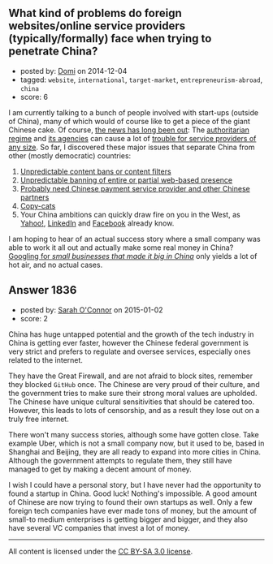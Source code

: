 ## What kind of problems do foreign websites/online service providers (typically/formally) face when trying to penetrate China?

- posted by: [Domi](https://stackexchange.com/users/2569717/domi) on 2014-12-04
- tagged: `website`, `international`, `target-market`, `entrepreneurism-abroad`, `china`
- score: 6

I am currently talking to a bunch of people involved with start-ups (outside of China), many of which would of course like to get a piece of the giant Chinese cake. Of course, [the news has long been out](http://www.forbes.com/sites/karstenstrauss/2012/05/18/facebook-and-the-china-problem/): The [authoritarian regime](http://www.e-ir.info/2011/02/04/can-china-be-defined-as-an-authoritarian-state/) and [its agencies](http://www.cecc.gov/agencies-responsible-for-censorship-in-china) can cause a lot of [trouble for service providers of any size](http://en.wikipedia.org/wiki/Websites_blocked_in_China). So far, I discovered these major issues that separate China from other (mostly democratic) countries:

 1. [Unpredictable content bans or content filters](http://www.idgconnect.com/blog-abstract/2809/china-censors-filtering-keywords-blocking-business)
 1. [Unpredictable banning of entire or partial web-based presence](https://www.google.com.tw/webhp?#q=china+internet+bans&tbm=nws)
 1. [Probably need Chinese payment service provider and other Chinese partners](http://chineseseoshifu.com/blog/online-payment-methods-china.html)
 1. [Copy-cats](http://www.forbes.com/sites/china/2010/08/19/why-chinas-web-copycats-succeed/)
 1. Your China ambitions can quickly draw fire on you in the West, as [Yahoo!](http://en.wikipedia.org/wiki/Criticism_of_Yahoo!#Work_in_the_People.27s_Republic_of_China), [LinkedIn](http://money.cnn.com/2014/06/04/technology/linkedin-china-censorship) and [Facebook](http://blogs.wsj.com/chinarealtime/2014/12/31/amid-scrutiny-facebook-suspends-chinese-dissidents-account/) already know.

I am hoping to hear of an actual success story where a small company was able to work it all out and actually make some real money in China? [Googling for *small businesses that made it big in China*](https://www.google.com/search?q=small+businesses+that+made+it+big+in+china) only yields a lot of hot air, and no actual cases.


## Answer 1836

- posted by: [Sarah O'Connor](https://stackexchange.com/users/5561619/sarah-o-connor) on 2015-01-02
- score: 2

China has huge untapped potential and the growth of the tech industry in China is getting ever faster, however the Chinese federal government is very strict and prefers to regulate and oversee services, especially ones related to the internet.

 They have the Great Firewall, and are not afraid to block sites, remember they blocked `GitHub` once. The Chinese are very proud of their culture, and the government tries to make sure their strong moral values are upholded.<br />
 The Chinese have unique cultural sensitivities that should be catered too. However, this leads to lots of censorship, and as a result they lose out on a truly free internet.

There won't many success stories, although some have gotten close. Take example Uber, which is not a small company now, but it used to be, based in Shanghai and Beijing, they are all ready to expand into more cities in China. Although the government attempts to regulate them, they still have managed to get by making a decent amount of money.

 I wish I could have a personal story, but I have never had the opportunity to found a startup in China. Good luck! Nothing's impossible. A good amount of Chinese are now trying to found their own startups as well. Only a few foreign tech companies have ever made tons of money, but the amount of small-to medium enterprises is getting bigger and bigger, and they also have several VC companies that invest a lot of money. 



---

All content is licensed under the [CC BY-SA 3.0 license](https://creativecommons.org/licenses/by-sa/3.0/).
